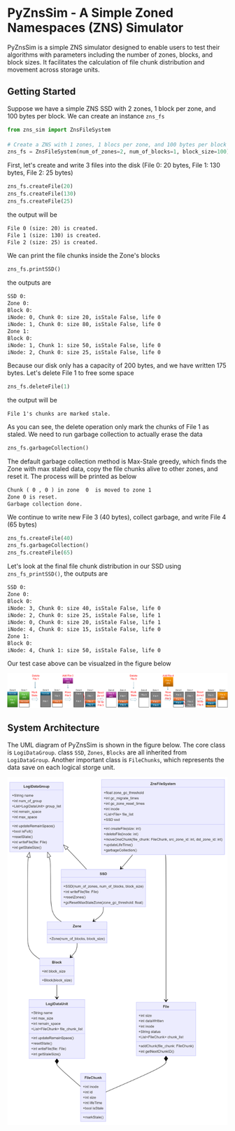 # PyZnsSim - A Simple Zoned Namespaces (ZNS) Simulator

PyZnsSim is a simple ZNS simulator designed to enable users to test their algorithms with parameters including the number of zones, blocks, and block sizes. It facilitates the calculation of file chunk distribution and movement across storage units.

## Getting Started

Suppose we have a simple ZNS SSD with 2 zones, 1 block per zone, and 100 bytes per block. We can create an instance ``zns_fs``
```Python
from zns_sim import ZnsFileSystem

# Create a ZNS with 1 zones, 1 blocs per zone, and 100 bytes per block
zns_fs = ZnsFileSystem(num_of_zones=2, num_of_blocks=1, block_size=100)
```

First, let's create and write 3 files into the disk (File 0: 20 bytes, File 1: 130 bytes, File 2: 25 bytes)
```Python
zns_fs.createFile(20)
zns_fs.createFile(130)
zns_fs.createFile(25)
```
the output will be
```console
File 0 (size: 20) is created.
File 1 (size: 130) is created.
File 2 (size: 25) is created.
```
We can print the file chunks inside the Zone's blocks
```Python
zns_fs.printSSD()
```
the outputs are
```console
SSD 0:
Zone 0:
Block 0:
iNode: 0, Chunk 0: size 20, isStale False, life 0
iNode: 1, Chunk 0: size 80, isStale False, life 0
Zone 1:
Block 0:
iNode: 1, Chunk 1: size 50, isStale False, life 0
iNode: 2, Chunk 0: size 25, isStale False, life 0
```

Because our disk only has a capacity of 200 bytes, and we have written 175 bytes. Let's delete File 1 to free some space
```Python
zns_fs.deleteFile(1)
```
the output will be
```console
File 1's chunks are marked stale.
```

As you can see, the delete operation only mark the chunks of File 1 as staled. We need to run garbage collection to actually erase the data
```Python
zns_fs.garbageCollection()
```
The default garbage collection method is Max-Stale greedy, which finds the Zone with max staled data, copy the file chunks alive to other zones, and reset it. The process will be printed as below
```console
Chunk ( 0 , 0 ) in zone  0  is moved to zone 1
Zone 0 is reset.
Garbage collection done.
```

We continue to write new File 3 (40 bytes), collect garbage, and write File 4 (65 bytes)
```Python
zns_fs.createFile(40)
zns_fs.garbageCollection()
zns_fs.createFile(65)
```
Let's look at the final file chunk distribution in our SSD using `zns_fs_printSSD()`, the outputs are
```console
SSD 0:
Zone 0:
Block 0:
iNode: 3, Chunk 0: size 40, isStale False, life 0
iNode: 2, Chunk 0: size 25, isStale False, life 1
iNode: 0, Chunk 0: size 20, isStale False, life 1
iNode: 4, Chunk 0: size 15, isStale False, life 0
Zone 1:
Block 0:
iNode: 4, Chunk 1: size 50, isStale False, life 0
```
Our test case above can be visualzed in the figure below

![](img/test_case1.png)

## System Architecture

The UML diagram of PyZnsSim is shown in the figure below. The core class is ``LogiDataGroup``. class ``SSD``, ``Zones``, ``Blocks`` are all inherited from ``LogiDataGroup``. Another important class is ``FileChunks``, which represents the data save on each logical storge unit.

<img src='img/pyznssim_arch.png'/>
